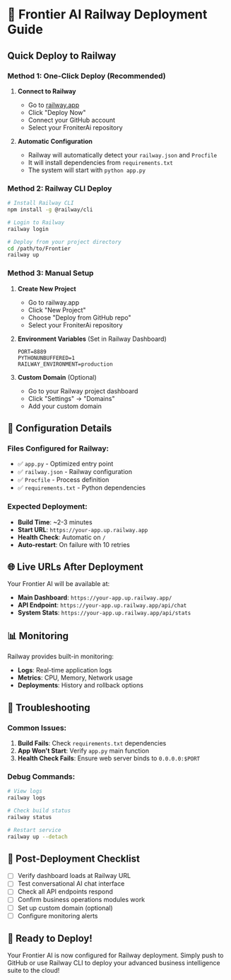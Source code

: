 # 🚀 Frontier AI Railway Deployment Guide

## Quick Deploy to Railway

### Method 1: One-Click Deploy (Recommended)
1. **Connect to Railway**
   - Go to [railway.app](https://railway.app)
   - Click "Deploy Now"
   - Connect your GitHub account
   - Select your FroniterAi repository

2. **Automatic Configuration**
   - Railway will automatically detect your `railway.json` and `Procfile`
   - It will install dependencies from `requirements.txt`
   - The system will start with `python app.py`

### Method 2: Railway CLI Deploy
```bash
# Install Railway CLI
npm install -g @railway/cli

# Login to Railway
railway login

# Deploy from your project directory
cd /path/to/Frontier
railway up
```

### Method 3: Manual Setup
1. **Create New Project**
   - Go to railway.app
   - Click "New Project"
   - Choose "Deploy from GitHub repo"
   - Select your FroniterAi repository

2. **Environment Variables** (Set in Railway Dashboard)
   ```
   PORT=8889
   PYTHONUNBUFFERED=1
   RAILWAY_ENVIRONMENT=production
   ```

3. **Custom Domain** (Optional)
   - Go to your Railway project dashboard
   - Click "Settings" → "Domains"
   - Add your custom domain

## 🔧 Configuration Details

### Files Configured for Railway:
- ✅ `app.py` - Optimized entry point
- ✅ `railway.json` - Railway configuration
- ✅ `Procfile` - Process definition
- ✅ `requirements.txt` - Python dependencies

### Expected Deployment:
- **Build Time**: ~2-3 minutes
- **Start URL**: `https://your-app.up.railway.app`
- **Health Check**: Automatic on `/`
- **Auto-restart**: On failure with 10 retries

## 🌐 Live URLs After Deployment

Your Frontier AI will be available at:
- **Main Dashboard**: `https://your-app.up.railway.app/`
- **API Endpoint**: `https://your-app.up.railway.app/api/chat`
- **System Stats**: `https://your-app.up.railway.app/api/stats`

## 📊 Monitoring

Railway provides built-in monitoring:
- **Logs**: Real-time application logs
- **Metrics**: CPU, Memory, Network usage
- **Deployments**: History and rollback options

## 🚨 Troubleshooting

### Common Issues:
1. **Build Fails**: Check `requirements.txt` dependencies
2. **App Won't Start**: Verify `app.py` main function
3. **Health Check Fails**: Ensure web server binds to `0.0.0.0:$PORT`

### Debug Commands:
```bash
# View logs
railway logs

# Check build status
railway status

# Restart service
railway up --detach
```

## 🎯 Post-Deployment Checklist

- [ ] Verify dashboard loads at Railway URL
- [ ] Test conversational AI chat interface
- [ ] Check all API endpoints respond
- [ ] Confirm business operations modules work
- [ ] Set up custom domain (optional)
- [ ] Configure monitoring alerts

## 🚀 Ready to Deploy!

Your Frontier AI is now configured for Railway deployment. Simply push to GitHub or use Railway CLI to deploy your advanced business intelligence suite to the cloud!
